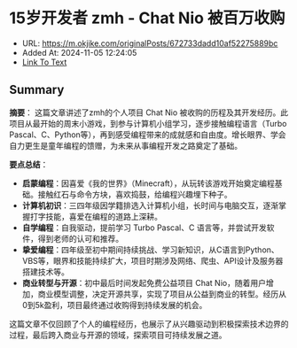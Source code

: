 # 15岁开发者 zmh - Chat Nio 被百万收购
- URL: https://m.okjike.com/originalPosts/672733dadd10af52275889bc
- Added At: 2024-11-05 12:24:05
- [Link To Text](2024-11-05-15岁开发者-zmh---chat-nio-被百万收购_raw.md)

## Summary
**摘要**：
这篇文章讲述了zmh的个人项目 Chat Nio 被收购的历程及其开发经历。此项目从最开始的周末小游戏，到参与计算机小组学习，逐步接触编程语言（Turbo Pascal、C、Python等），再到感受编程带来的成就感和自由度。增长眼界、学会自力更生是童年编程的馈赠，为未来从事编程开发之路奠定了基础。

**要点总结**：
- **启蒙编程**：因喜爱《我的世界》（Minecraft），从玩转该游戏开始奠定编程基础。接触红石与命令方块，喜欢捣鼓，给编程兴趣埋下种子。
- **计算机初识**：三四年级因学籍排选入计算机小组，长时间与电脑交互，逐渐掌握打字技能，喜爱在编程的道路上深耕。
- **自学编程**：自我驱动，提前学习 Turbo Pascal、C 语言等，并尝试开发软件，得到老师的认可和推荐。
- **挚爱编程**：四年级至初中期间持续挑战、学习新知识，从C语言到Python、VBS等，眼界和技能持续扩大，项目时期涉及网络、爬虫、API设计及服务器搭建技术等。
- **商业转型与开源**：初中最后时间发起免费公益项目 Chat Nio，随着用户增加，商业模型调整，决定开源共享，实现了项目从公益到商业的转型。经历从0到5k盈利，项目最终通过收购得到持续发展的机会。

这篇文章不仅回顾了个人的编程经历，也展示了从兴趣驱动到积极探索技术边界的过程，最后跨入商业与开源的领域，探索项目可持续发展之道。
